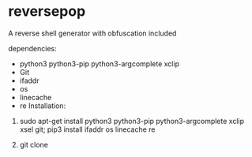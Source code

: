 # reversepop
A reverse shell generator with obfuscation included


dependencies:
- python3 python3-pip python3-argcomplete xclip
- Git
- ifaddr
- os
- linecache
- re
Installation:
1. sudo apt-get install python3 python3-pip python3-argcomplete xclip xsel git; pip3 install ifaddr os linecache re

2. git clone
